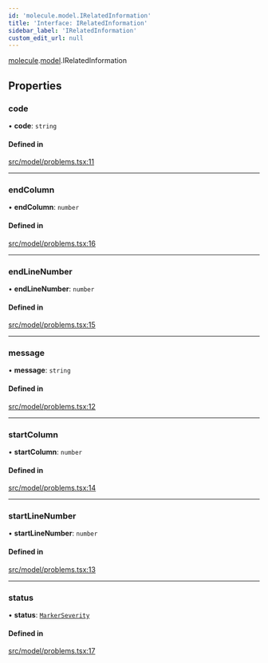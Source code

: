 ```yaml
---
id: 'molecule.model.IRelatedInformation'
title: 'Interface: IRelatedInformation'
sidebar_label: 'IRelatedInformation'
custom_edit_url: null
---
```


[molecule](../namespaces/molecule).[model](../namespaces/molecule.model).IRelatedInformation

## Properties

### code

• **code**: `string`

#### Defined in

[src/model/problems.tsx:11](https://github.com/DTStack/molecule/blob/b5324fcf/src/model/problems.tsx#L11)

---

### endColumn

• **endColumn**: `number`

#### Defined in

[src/model/problems.tsx:16](https://github.com/DTStack/molecule/blob/b5324fcf/src/model/problems.tsx#L16)

---

### endLineNumber

• **endLineNumber**: `number`

#### Defined in

[src/model/problems.tsx:15](https://github.com/DTStack/molecule/blob/b5324fcf/src/model/problems.tsx#L15)

---

### message

• **message**: `string`

#### Defined in

[src/model/problems.tsx:12](https://github.com/DTStack/molecule/blob/b5324fcf/src/model/problems.tsx#L12)

---

### startColumn

• **startColumn**: `number`

#### Defined in

[src/model/problems.tsx:14](https://github.com/DTStack/molecule/blob/b5324fcf/src/model/problems.tsx#L14)

---

### startLineNumber

• **startLineNumber**: `number`

#### Defined in

[src/model/problems.tsx:13](https://github.com/DTStack/molecule/blob/b5324fcf/src/model/problems.tsx#L13)

---

### status

• **status**: [`MarkerSeverity`](../enums/molecule.model.MarkerSeverity)

#### Defined in

[src/model/problems.tsx:17](https://github.com/DTStack/molecule/blob/b5324fcf/src/model/problems.tsx#L17)

